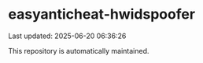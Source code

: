 # easyanticheat-hwidspoofer

Last updated: 2025-06-20 06:36:26

This repository is automatically maintained.
